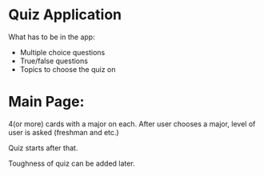 # Quiz Application 

What has to be in the app: 

- Multiple choice questions
- True/false questions
- Topics to choose the quiz on 


# Main Page: 

4(or more) cards with a major on each. After user chooses a major, level of user is asked (freshman and etc.) 

Quiz starts after that. 

Toughness of quiz can be added later.